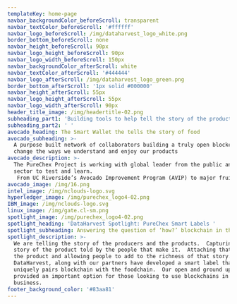 ```yaml
---
templateKey: home-page
navbar_backgroundColor_beforeScroll: transparent
navbar_textColor_beforeScroll: '#ffffff'
navbar_logo_beforeScroll: /img/dataharvest_logo_white.png
border_bottom_beforeScroll: none
navbar_height_beforeScroll: 90px
navbar_logo_height_beforeScroll: 90px
navbar_logo_width_beforeScroll: 150px
navbar_backgroundColor_afterScroll: white
navbar_textColor_afterScroll: '#444444'
navbar_logo_afterScroll: /img/dataharvest_logo_green.png
border_bottom_afterScroll: '1px solid #000000'
navbar_height_afterScroll: 55px
navbar_logo_height_afterScroll: 55px
navbar_logo_width_afterScroll: 90px
header_title_image: /img/headertitle-02.png
subheading_part1: 'Building tools to help tell the story of the products in your life '
subheading_part2: ' '
avocado_heading: The Smart Wallet the tells the story of food
avocado_subheading: >-
  A purpose built network of collaborators building a truly open blockchain to
  change the ways we understand and enjoy our products
avocado_description: >-
  The PureChex Project is working with global leader from the public and private
  sector to test and learn. 
   From UC Riverside’s Avocado Improvement Program (AVIP) to major fruit marketers like ASOEX, to sensor manufacturers. We are building a landing place for the data to travel with your products.  PureChex is a authentic new channel for producers to build relationships that matter.
avocado_image: /img/16.png
intel_image: /img/nclouds-logo.svg
hyperledger_image: /img/purechex_logo4-02.png
IBM_image: /img/nclouds-logo.svg
linux_image: /img/gate.cl-sm.png
spotlight_image: /img/purechex_logo4-02.png
spotlight_heading: 'DataHarvest Spotlight: PureChex Smart Labels '
spotlight_subheading: Answering the question of ‘how?’ blockchain in the food system
spotlight_description: >-
  We are telling the story of the producers and the products.  Capturing the
  story of the product told by the people that make it.  Attaching that story to
  the product and allowing people to add to the richness of that story. 
  DataHarvest, along with our partners have developed a smart label that
  uniquely pairs blockchain with the foodchain.  Our open and ground up approach
  provided an important option for those looking to use blockchains in their
  business.
footer_background_color: '#83aa81'
---
```


